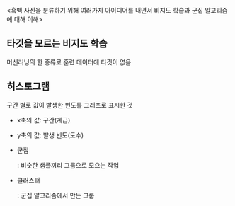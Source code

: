 <흑백 사진을 분류하기 위해 여러가지 아이디어를 내면서 비지도 학습과 군집 알고리즘에 대해 이해>
## 타깃을 모르는 비지도 학습
머신러닝의 한 종류로 훈련 데이터에 타깃이 없음

## 히스토그램
구간 별로 값이 발생한 빈도를 그래프로 표시한 것
- x축의 값: 구간(계급)
- y축의 값: 발생 빈도(도수)


  
- 군집

  : 비슷한 샘플끼리 그룹으로 모으는 작업
- 클러스터

  : 군집 알고리즘에서 만든 그룹
